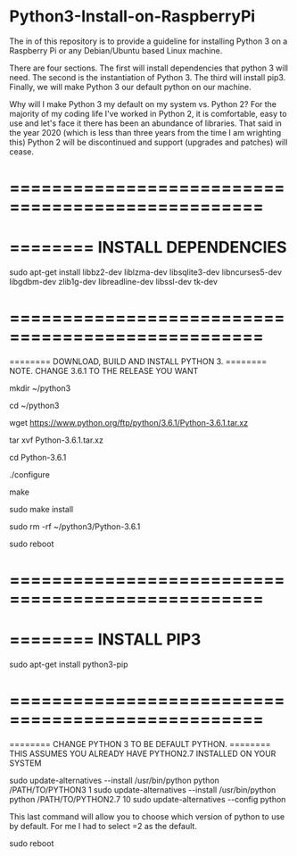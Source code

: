 # Python3-Install-on-RaspberryPi

The in of this repository is to provide a guideline for installing Python 3 on a Raspberry Pi or any Debian/Ubuntu based Linux machine. 

There are four sections.  The first will install dependencies that python 3 will need. The second is the instantiation of Python 3. The third will install pip3. Finally, we will make Python 3 our default python on our machine.

Why will I make Python 3 my default on my system vs. Python 2?  For the majority of my coding life I've worked in Python 2, it is comfortable, easy to use and let's face it there has been an abundance of libraries.  That said in the year 2020 (which is less than three years from the time I am wrighting this) Python 2 will be discontinued and support (upgrades and patches) will cease. 

==================================================
==================================================
========   INSTALL DEPENDENCIES 
========   

sudo apt-get install libbz2-dev liblzma-dev libsqlite3-dev libncurses5-dev libgdbm-dev zlib1g-dev libreadline-dev libssl-dev tk-dev


==================================================
==================================================
========   DOWNLOAD, BUILD AND INSTALL PYTHON 3.
========   NOTE. CHANGE 3.6.1 TO THE RELEASE YOU WANT

mkdir ~/python3

cd ~/python3

wget https://www.python.org/ftp/python/3.6.1/Python-3.6.1.tar.xz

tar xvf Python-3.6.1.tar.xz

cd Python-3.6.1

./configure

make

sudo make install

sudo rm -rf ~/python3/Python-3.6.1

sudo reboot

==================================================
==================================================
========   INSTALL PIP3
========   

sudo apt-get install python3-pip


==================================================
==================================================
========   CHANGE PYTHON 3 TO BE DEFAULT PYTHON.
========   THIS ASSUMES YOU ALREADY HAVE PYTHON2.7 INSTALLED ON YOUR SYSTEM

sudo update-alternatives --install /usr/bin/python python /PATH/TO/PYTHON3 1
sudo update-alternatives --install /usr/bin/python python /PATH/TO/PYTHON2.7 10
sudo update-alternatives --config python

This last command will allow you to choose which version of python to use by default. For me I had to select =2 as the default.

sudo reboot


